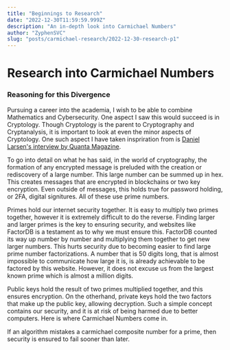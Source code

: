 ```yaml
---
title: "Beginnings to Research"
date: "2022-12-30T11:59:59.999Z"
description: "An in-depth look into Carmichael Numbers"
author: "ZyphenSVC"
slug: "posts/carmichael-research/2022-12-30-research-p1"
---
```


# Research into Carmichael Numbers

### Reasoning for this Divergence

Pursuing a career into the academia, I wish to be able to combine Mathematics and Cybersecurity. One aspect I saw this would succeed is in Cryptology. Though Cryptology is the parent to Cryptography and Cryptanalysis, it is important to look at even the minor aspects of Cryptology. One such aspect I have taken inspriration from is [Daniel Larsen's interview by Quanta Magazine](https://youtu.be/Kqi_6v2RGB0?t=211).

To go into detail on what he has said, in the world of cryptography, the formation of any encrypted message is preluded with the creation or rediscovery of a large number. This large number can be summed up in hex. This creates messages that are encrypted in blockchains or two key encryption. Even outside of messages, this holds true for password holding, or 2FA, digital signitures. All of these use prime numbers.

Primes hold our internet security together. It is easy to multiply two primes together, however it is extremely difficult to do the reverse. Finding larger and larger primes is the key to ensuring security, and websites like FactorDB is a testament as to why we must ensure this. FactorDB counted its way up number by number and multiplying them together to get new larger numbers. This hurts security due to becoming easier to find large prime number factorizations. A number that is 50 digits long, that is almost impossible to communicate how large it is, is already achievable to be factored by this website. However, it does not excuse us from the largest known prime which is almost a million digits.

Public keys hold the result of two primes multiplied together, and this ensures encryption. On the otherhand, private keys hold the two factors that make up the public key, allowing decryption. Such a simple concept contains our security, and it is at risk of being harmed due to better computers. Here is where Carmichael Numbers come in.

If an algorithm mistakes a carmichael composite number for a prime, then security is ensured to fail sooner than later. 